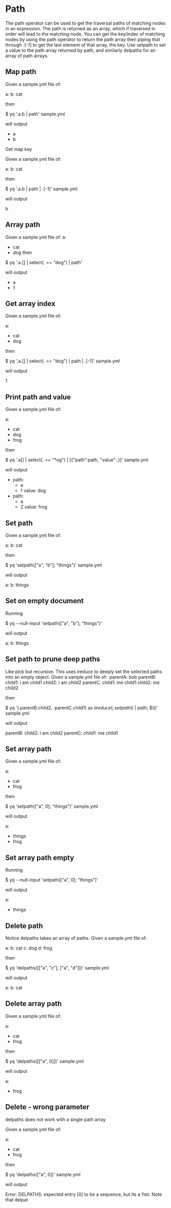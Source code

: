# Path
The path operator can be used to get the traversal paths of matching nodes in an expression. The path is returned as an array, which if traversed in order will lead to the matching node.
You can get the key/index of matching nodes by using the path operator to return the path array then piping that through .[-1] to get the last element of that array, the key.
Use setpath to set a value to the path array returned by path, and similarly delpaths for an array of path arrays.

## Map path
Given a sample.yml file of:

a:
  b: cat

then

$ yq '.a.b | path' sample.yml

will output

- a
- b

Get map key

Given a sample.yml file of:

a:
  b: cat

then

$ yq '.a.b | path | .[-1]' sample.yml

will output

b

## Array path

Given a sample.yml file of:
a:
  - cat
  - dog
then

$ yq '.a.[] | select(. == "dog") | path' 

will output

- a
- 1

## Get array index
Given a sample.yml file of:

a:
  - cat
  - dog

then

$ yq '.a.[] | select(. == "dog") | path | .[-1]' sample.yml

will output

1

## Print path and value
Given a sample.yml file of:

a:
  - cat
  - dog
  - frog

then

$ yq '.a[] | select(. == "*og") | [{"path":path, "value":.}]' sample.yml

will output

- path:
    - a
    - 1
  value: dog
- path:
    - a
    - 2
  value: frog

## Set path

Given a sample.yml file of:

a:
  b: cat

then

$ yq 'setpath(["a", "b"]; "things")' sample.yml

will output

a:
  b: things

## Set on empty document

Running

$ yq --null-input 'setpath(["a", "b"]; "things")'

will output

a:
  b: things

## Set path to prune deep paths

Like pick but recursive. This uses ireduce to deeply set the selected paths into an empty object.
Given a sample.yml file of:
​
parentA: bob
parentB:
  child1: i am child1
  child2: i am child2
parentC:
  child1: me child1
  child2: me child2

then

$ yq '(.parentB.child2, .parentC.child1) as $i
  ireduce({}; setpath($i | path; $i))' sample.yml

will output

parentB:
  child2: i am child2
parentC:
  child1: me child1


## Set array path
Given a sample.yml file of:

a:
  - cat
  - frog

then

$ yq 'setpath(["a", 0]; "things")' sample.yml

will output

a:
  - things
  - frog

## Set array path empty

Running

$ yq --null-input 'setpath(["a", 0]; "things")'

will output

a:
  - things

## Delete path

Notice delpaths takes an array of paths.
Given a sample.yml file of:

a:
  b: cat
  c: dog
  d: frog

then

$ yq 'delpaths([["a", "c"], ["a", "d"]])' sample.yml

will output

a:
  b: cat

## Delete array path
Given a sample.yml file of:

a:
  - cat
  - frog

then

$ yq 'delpaths([["a", 0]])' sample.yml

will output

a:
  - frog

## Delete - wrong parameter
delpaths does not work with a single path array

Given a sample.yml file of:

a:
  - cat
  - frog

then

$ yq 'delpaths(["a", 0])' sample.yml

will output

Error: DELPATHS: expected entry [0] to be a sequence, but its a !!str. Note that delpat
